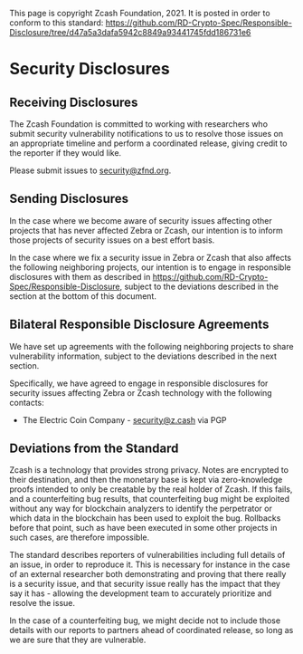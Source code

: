 This page is copyright Zcash Foundation, 2021. It is posted in order to conform to this standard: https://github.com/RD-Crypto-Spec/Responsible-Disclosure/tree/d47a5a3dafa5942c8849a93441745fdd186731e6

# Security Disclosures
## Receiving Disclosures

The Zcash Foundation is committed to working with researchers who submit security vulnerability notifications to us to resolve those issues on an appropriate timeline and perform a coordinated release, giving credit to the reporter if they would like.

Please submit issues to security@zfnd.org.

## Sending Disclosures

In the case where we become aware of security issues affecting other projects that has never affected Zebra or Zcash, our intention is to inform those projects of security issues on a best effort basis.

In the case where we fix a security issue in Zebra or Zcash that also affects the following neighboring projects, our intention is to engage in responsible disclosures with them as described in https://github.com/RD-Crypto-Spec/Responsible-Disclosure, subject to the deviations described in the section at the bottom of this document.

## Bilateral Responsible Disclosure Agreements

We have set up agreements with the following neighboring projects to share vulnerability information, subject to the deviations described in the next section.

Specifically, we have agreed to engage in responsible disclosures for security issues affecting Zebra or Zcash technology with the following contacts:

- The Electric Coin Company - security@z.cash via PGP

## Deviations from the Standard

Zcash is a technology that provides strong privacy. Notes are encrypted to their destination, and then the monetary base is kept via zero-knowledge proofs intended to only be creatable by the real holder of Zcash. If this fails, and a counterfeiting bug results, that counterfeiting bug might be exploited without any way for blockchain analyzers to identify the perpetrator or which data in the blockchain has been used to exploit the bug. Rollbacks before that point, such as have been executed in some other projects in such cases, are therefore impossible.

The standard describes reporters of vulnerabilities including full details of an issue, in order to reproduce it. This is necessary for instance in the case of an external researcher both demonstrating and proving that there really is a security issue, and that security issue really has the impact that they say it has - allowing the development team to accurately prioritize and resolve the issue.

In the case of a counterfeiting bug, we might decide not to include those details with our reports to partners ahead of coordinated release, so long as we are sure that they are vulnerable.
